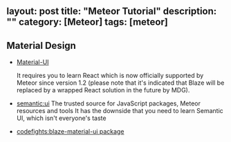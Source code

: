 layout: post
title: "Meteor Tutorial"
description: ""
category: [Meteor]
tags: [meteor]
---

## Material Design

- [Material-UI](http://www.material-ui.com/#/)

  It requires you to learn React which is now officially supported by Meteor since version 1.2 (please note that it's indicated that Blaze will be replaced by a wrapped React solution in the future by MDG).
- [semantic:ui](https://atmospherejs.com/semantic/ui) The trusted source for JavaScript packages, Meteor resources and tools It has the downside that you need to learn Semantic UI, which isn't everyone's taste
- [codefights:blaze-material-ui package](https://atmospherejs.com/codefights/blaze-material-ui)
